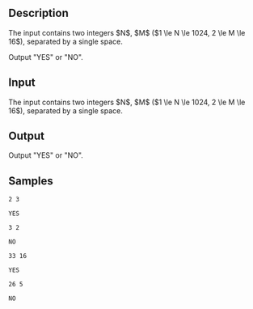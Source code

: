 ## Description

<div></div><div class="input-specification"><p>The input contains two integers $N$, $M$ ($1 \le N \le 1024, 2 \le M \le 16$), separated by a single space.</p></div><div class="output-specification"><p>Output "<span class="tex-font-style-tt">YES</span>" or "<span class="tex-font-style-tt">NO</span>".</p></div>

## Input

<p>The input contains two integers $N$, $M$ ($1 \le N \le 1024, 2 \le M \le 16$), separated by a single space.</p>

## Output

<p>Output "<span class="tex-font-style-tt">YES</span>" or "<span class="tex-font-style-tt">NO</span>".</p>

## Samples

```input1
2 3
```

```output1
YES
```






```input2
3 2
```

```output2
NO
```






```input3
33 16
```

```output3
YES
```






```input4
26 5
```

```output4
NO
```



